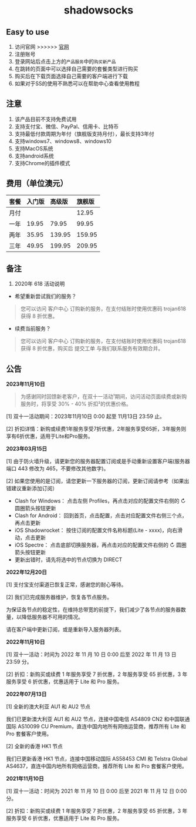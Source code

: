 ﻿<h1><p align="center">shadowsocks</p></h1>

## Easy to use
1. 访问官网 >>>>>> [官网](https://portal.shadowsocks.au/aff.php?aff=31126) 
2. 注册账号 
3. 登录网站后点击上方的`产品服务`中的`购买新产品`
4. 在跳转的页面中可以选择自己需要的套餐类型进行购买
5. 购买后在下载页面选择自己需要的客户端进行下载
6. 如果对于SS的使用不熟悉可以在帮助中心查看使用教程
## 注意
1. 该产品目前不支持免费试用
2. 支持支付宝、微信、PayPal、信用卡、比特币
3. 支持最低付款周期为年付（旗舰版支持月付），最长支持3年付
4. 支持windows7、windows8、windows10 
5. 支持MacOS系统 
6. 支持android系统 
7. 支持Chrome的插件模式

## 费用（单位澳元）

|套餐|入门版|高级版|旗舰版|
|:---|:---|:---|:---|
|月付|||12.95|
|一年|19.95|79.95|99.95|
|两年|35.95|139.95|159.95|
|三年|49.95|199.95|209.95|

## 备注
1. 2020年 618 活动说明
* 希望重新尝试我们的服务？

> 您可以访问 客户中心 订购新的服务，在支付结账时使用优惠码 trojan618 获得 8 折优惠。

* 续费当前服务？

> 您可以访问 客户中心 订购新的服务，在支付结账时使用优惠码 trojan618 获得 8 折优惠，购买后 提交工单 与我们联系服务有效期合并。

## 公告

**2023年11月10日**
> 为感谢同时回馈新老客户，在双十一活动¹期间，访问活动页面续费或新购服务时，将享受 30% - 40% 折扣²的优惠价格。

[1] 双十一活动期间：2023年11月10日 0:00 起至 11月13日 23:59 止。

[2] 折扣详情：新购或续费1年服务享受7折优惠，2年服务享受65折，3年服务则享有6折优惠，适用于Lite和Pro服务。

**2023年03月15日**

[1] 由于防火墙升级，请更新您的服务器配置订阅或是手动重新设置客户端(服务器端口 443 修改为 465，不要修改其他数字)。

[2] 如果您使用的是订阅，请您更新一下服务器的订阅，更新订阅请参考（如果出错建议重新添加订阅）

  * Clash for Windows： 点击左侧 Profiles，再点击对应的配置文件右侧的 ↻ 圆圈箭头按钮更新
  * Clash for Android： 回到首页，点击配置，点击对应配置文件右侧三个点，再点击更新
  * iOS Shadowrocket： 按住订阅的配置文件名称标题(Lite - xxxx)，向右滑动，点击更新
  * iOS Spectre： 点击底部切换服务器，再点击对应的配置文件右侧的 ↻ 圆圈箭头按钮更新
  * 更新出错时，请先将选中的节点切换为 DIRECT

**2022年12月20日**

[1] 支付宝支付渠道已恢复正常，感谢您的耐心等待。

[2] 我们已完成服务器维护，恢复各节点服务。

为保证各节点的稳定性，在维持总带宽的前提下，我们减少了各节点的服务器数量，以降低服务器不可用的情况。

请在客户端中更新订阅，或是重新导入服务器列表。

**2022年11月10日**

[1] 双十一活动：时间为 2022 年 11 月 10 日 0:00 后至 2022 年 11 月 13 日 23:59 分。

[2] 折扣：新购买或续费 1 年服务享受 7 折优惠，2 年服务享受 65 折优惠，3 年服务享受 6 折优惠，优惠适用于 Lite 和 Pro 服务。

**2022年07月13日**

[1] 全新的澳大利亚 AU1 和 AU2 节点

我们已更新澳大利亚 AU1 和 AU2 节点，连接中国电信 AS4809 CN2 和中国联通国际 AS10099 CU Premium，直连中国内地所有网络运营商，推荐所有 Lite 和 Pro 套餐客户使用。

[2] 全新的香港 HK1 节点

我们已更新香港 HK1 节点，连接中国移动国际 AS58453 CMI 和 Telstra Global AS4637，直连中国内地所有网络运营商，推荐所有 Lite 和 Pro 套餐客户使用。

**2021年11月10日**

[1] 双十一活动：时间为 2021 年 11 月 10 日 0:00 后至 2021 年 11 月 12 日 0:00 分。

[2] 折扣：新购买或续费 1 年服务享受 7 折优惠，2 年服务享受 65 折优惠，3 年服务享受 6 折优惠，优惠适用于 Lite 和 Pro 服务。


